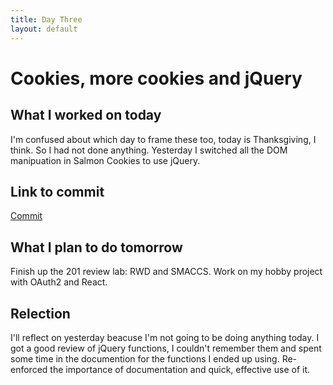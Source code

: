 ```yaml
---
title: Day Three
layout: default
---
```


# Cookies, more cookies and jQuery

## What I worked on today
I'm confused about which day to frame these too, today is Thanksgiving, I think. So I had not done anything. Yesterday I switched all the DOM manipuation in Salmon Cookies to use jQuery.

## Link to commit
[Commit](https://github.com/david-vloedman/cookie-stand/commit/384c37b0e5f42dda70d3ae7f60a17dda4cefe3c6)

## What I plan to do tomorrow
Finish up the 201 review lab: RWD and SMACCS. Work on my hobby project with OAuth2 and React.

## Relection
I'll reflect on yesterday beacuse I'm not going to be doing anything today. I got a good review of jQuery functions, I couldn't remember them and spent some time in the documention for the functions I ended up using. Re-enforced the importance of documentation and quick, effective use of it.
